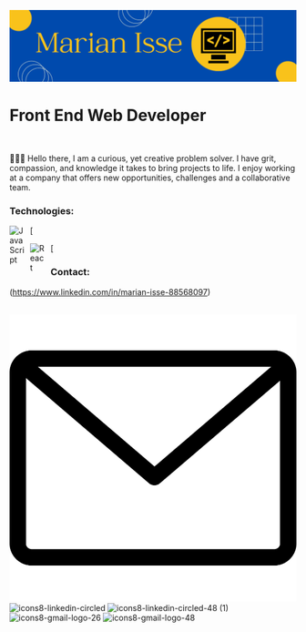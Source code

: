 ![Banner](./images/banner.png)

# Front End Web Developer

<br />

👩🏽‍💻 Hello there, I am a curious, yet creative problem solver. I have grit, compassion, and knowledge it takes to bring projects to life. I enjoy working at a company that offers new opportunities, challenges and a collaborative team.

### Technologies:

[<img align="left" alt="JavaScript" width="26px" src="https://cdn.jsdelivr.net/gh/devicons/devicon/icons/javascript/javascript-original.svg" style="padding-right:10px;" />

[<img align="left" alt="React" width="26px" src="https://cdn.jsdelivr.net/gh/devicons/devicon/icons/react/react-original.svg" style="padding-right:10px;" />

### Contact:

(https://www.linkedin.com/in/marian-isse-88568097)

&nbsp;&nbsp;
[![Mail](./images/mail.svg)](mailto:marianisse24@gmail.com)
![icons8-linkedin-circled](https://user-images.githubusercontent.com/84420366/186432792-1bf889ee-e76c-4843-a714-dccacd5c9ed2.svg)
![icons8-linkedin-circled-48 (1)](https://user-images.githubusercontent.com/84420366/186448849-6da925be-4997-401c-99aa-8da95f74b6d1.png)
![icons8-gmail-logo-26](https://user-images.githubusercontent.com/84420366/186448975-72326ba4-c727-41ae-a1ad-83263f3bc1ce.svg)
![icons8-gmail-logo-48](https://user-images.githubusercontent.com/84420366/186449091-11285c1b-fa16-4df9-ad57-4eee73237b17.svg)
